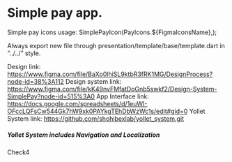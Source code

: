 # Simple pay app.

Simple pay icons usage:
SimplePayIcon(PayIcons.${FigmaIconsName},);

Always export new file through presentation/template/base/template.dart in “../../” style.

Design link: https://www.figma.com/file/BaXo0lhiSL9ktbR3fRK1MG/DesignProcess?node-id=38%3A112
Design system link: https://www.figma.com/file/kK49nvFMfatDoGnb5swkf2/Design-System-SimplePay?node-id=515%3A0
App Interface link: https://docs.google.com/spreadsheets/d/1euWI-OFccLQFsCw544Gk7hW9xk0PAYkgTEhDbWzWc1s/edit#gid=0
Yollet System link: https://github.com/shohibexlab/yollet_system.git
##### Yollet System includes Navigation and Localization

Check4